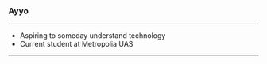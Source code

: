 ### Ayyo
---

* Aspiring to someday understand technology
* Current student at Metropolia UAS



---


<!--
**WalmartWarchief/WalmartWarchief** is a ✨ _special_ ✨ repository because its `README.md` (this file) appears on your GitHub profile.

Bruh

